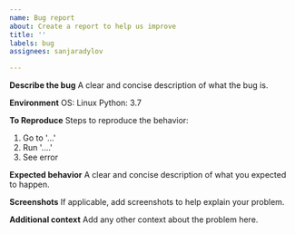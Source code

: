```yaml
---
name: Bug report
about: Create a report to help us improve
title: ''
labels: bug
assignees: sanjaradylov

---
```


**Describe the bug**
A clear and concise description of what the bug is.

**Environment**
OS: Linux
Python: 3.7

**To Reproduce**
Steps to reproduce the behavior:
1. Go to '...'
2. Run '....'
3. See error

**Expected behavior**
A clear and concise description of what you expected to happen.

**Screenshots**
If applicable, add screenshots to help explain your problem.

**Additional context**
Add any other context about the problem here.
